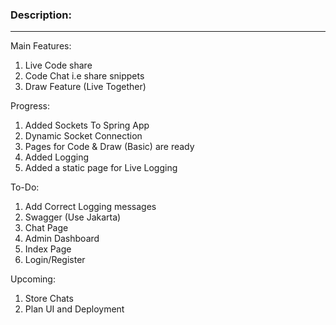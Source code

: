 ### Description:
<hr>

Main Features:
1. Live Code share
2. Code Chat i.e share snippets
3. Draw Feature (Live Together)

Progress:
1. Added Sockets To Spring App
2. Dynamic Socket Connection
3. Pages for Code & Draw (Basic) are ready
4. Added Logging
5. Added a static page for Live Logging

To-Do:
1. Add Correct Logging messages
2. Swagger (Use Jakarta)
3. Chat Page
4. Admin Dashboard
5. Index Page
6. Login/Register

Upcoming:
1. Store Chats
2. Plan UI and Deployment
